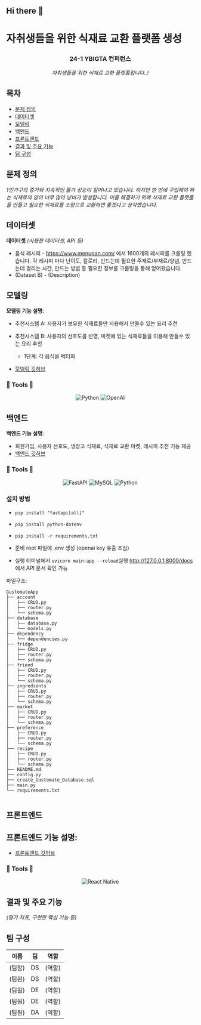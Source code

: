 ## Hi there 👋

# 자취생들을 위한 식재료 교환 플랫폼 생성

<div align="center">
<h3>24-1 YBIGTA 컨퍼런스</h3>

<em> 자취생들을 위한 식재료 교환 플랫폼입니다..!
</em>

</div>

## 목차
- [문제 정의](#문제-정의)
- [데이터셋](#데이터셋)
- [모델링](#모델링)
- [백엔드](#백엔드)
- [프론트엔드](#프론트엔드)
- [결과 및 주요 기능](#결과-및-주요-기능)
- [팀 구성](#팀-구성)

## 문제 정의
*1인가구의 증가와 지속적인 물가 상승이 일어나고 있습니다. 하지만 한 번에 구입해야 하는 식재료의 양이 너무 많아 낭비가 발생합니다. 이를 해결하기 위해 식재료 교환 플랫폼을 만들고 필요한 식재료를 소량으로 교환하면 좋겠다고 생각했습니다.*


## 데이터셋
**데이터셋** *(사용한 데이터셋, API 등)*

- 음식 레시피
        - https://www.menupan.com/ 에서 1600개의 레시피를 크롤링 했습니다. 각 레시피 마다 난이도, 칼로리, 만드는데 필요한 주재료/부재료/양념, 만드는데 걸리는 시간, 만드는 방법 등 필요한 정보를 크롤링을 통해 얻어왔습니다. 
- (Dataset B)
        - (Description)
        
## 모델링

**모델링 기능 설명**:
   - 추천시스템 A: 사용자가 보유한 식재료들만 사용해서 만들수 있는 요리 추천
   - 추천시스템 B: 사용자의 선호도를 반영, 마켓에 있는 식재료들을 이용해 만들수 있는 요리 추천
     - 1단계: 각 음식을 벡터화
     
   - [모델링 깃허브](https://github.com/GustoMate/Modeling)

### 🔨 Tools 🔨
<div align="center">
<img src="https://img.shields.io/badge/Python-3.12%2B-blue" alt="Python">
<img src="https://img.shields.io/badge/OpenAI-API-green" alt="OpenAI">
</div>


  
## 백엔드

**백엔드 기능 설명**:
   - 회원가입, 사용자 선호도, 냉장고 식재료, 식재료 교환 마켓, 레시피 추천 기능 제공
   - [백엔드 깃허브](https://github.com/GustoMate/backend_fastAPI)

### 🔨 Tools 🔨

<div align="center">
    <img src="https://img.shields.io/badge/FastAPI-005571?style=for-the-badge&logo=fastapi" alt="FastAPI">
    <img src="https://img.shields.io/badge/MySQL-4479A1?style=for-the-badge&logo=mysql&logoColor=white" alt="MySQL">
    <img src="https://img.shields.io/badge/Python-3776AB?style=for-the-badge&logo=python&logoColor=white" alt="Python">
</div>

### 설치 방법

- `pip install "fastapi[all]"`
- `pip install python-dotenv`
- `pip install -r requirements.txt`

- 준비
  root 파일에 .env 생성 (openai key 유출 조심)

- 실행
  터미널에서 `uvicorn main:app --reload`실행
  http://127.0.0.1:8000/docs 에서 API 문서 확인 가능

파일구조:

```
GustomateApp
├── account
│   ├── CRUD.py
│   ├── router.py
│   └── schema.py
├── database
│   ├── database.py
│   └── models.py
├── dependency
│   └── dependencies.py
├── fridge
│   ├── CRUD.py
│   ├── router.py
│   └── schema.py
├── friend
│   ├── CRUD.py
│   ├── router.py
│   └── schema.py
├── ingredients
│   ├── CRUD.py
│   ├── router.py
│   └── schema.py
├── market
│   ├── CRUD.py
│   ├── router.py
│   └── schema.py
├── preference
│   ├── CRUD.py
│   ├── router.py
│   └── schema.py
├── recipe
│   ├── CRUD.py
│   ├── router.py
│   └── schema.py
├── README.md
├── config.py
├── create_Gustomate_Database.sql
├── main.py
└── requirements.txt


```



## 프론트엔드

**프론트엔드 기능 설명**:
   - 
   - [프론트엔드 깃허브](https://github.com/GustoMate/frontend)

### 🔨 Tools 🔨
<div align="center">
  <img src="https://img.shields.io/badge/React_Native-orange" alt="React Native">
</div>


## 결과 및 주요 기능

*(평가 지표, 구현한 핵심 기능 등)*

## 팀 구성

|이름|팀|역할|
|-|-|-|
|(팀장)|DS|(역할)|
|(팀원)|DS|(역할)|
|(팀원)|DE|(역할)|
|(팀원)|DE|(역할)|
|(팀원)|DA|(역할)|


<!--

**Here are some ideas to get you started:**

🙋‍♀️ A short introduction - what is your organization all about?
🌈 Contribution guidelines - how can the community get involved?
👩‍💻 Useful resources - where can the community find your docs? Is there anything else the community should know?
🍿 Fun facts - what does your team eat for breakfast?
🧙 Remember, you can do mighty things with the power of [Markdown](https://docs.github.com/github/writing-on-github/getting-started-with-writing-and-formatting-on-github/basic-writing-and-formatting-syntax)
-->
